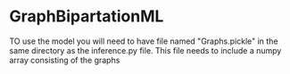 # GraphBipartationML
TO use the model you will need to have file named "Graphs.pickle" in the same directory as the inference.py file.
This file needs to include a numpy array consisting of the graphs
